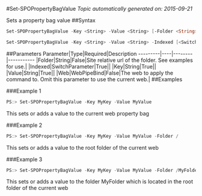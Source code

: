#Set-SPOPropertyBagValue
*Topic automatically generated on: 2015-09-21*

Sets a property bag value
##Syntax
```powershell
Set-SPOPropertyBagValue -Key <String> -Value <String> [-Folder <String>] -Value <String> [-Web <WebPipeBind>]
```


```powershell
Set-SPOPropertyBagValue -Key <String> -Value <String> -Indexed [<SwitchParameter>] -Value <String> [-Web <WebPipeBind>]
```


##Parameters
Parameter|Type|Required|Description
---------|----|--------|-----------
|Folder|String|False|Site relative url of the folder. See examples for use.|
|Indexed|SwitchParameter|True||
|Key|String|True||
|Value|String|True||
|Web|WebPipeBind|False|The web to apply the command to. Omit this parameter to use the current web.|
##Examples

###Example 1
```powershell
PS:> Set-SPOPropertyBagValue -Key MyKey -Value MyValue
```
This sets or adds a value to the current web property bag

###Example 2
```powershell
PS:> Set-SPOPropertyBagValue -Key MyKey -Value MyValue -Folder /
```
This sets or adds a value to the root folder of the current web

###Example 3
```powershell
PS:> Set-SPOPropertyBagValue -Key MyKey -Value MyValue -Folder /MyFolder
```
This sets or adds a value to the folder MyFolder which is located in the root folder of the current web
